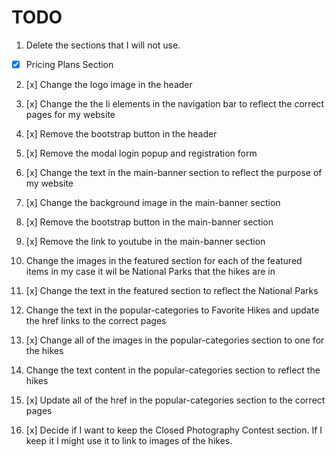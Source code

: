 # TODO

1. Delete the sections that I will not use.

- [x] Pricing Plans Section

2. [x] Change the logo image in the header
3. [x] Change the the li elements in the navigation bar to reflect the correct pages for my website
4. [x] Remove the bootstrap button in the header
5. [x] Remove the modal login popup and registration form
6. [x] Change the text in the main-banner section to reflect the purpose of my website
7. [x] Change the background image in the main-banner section
8. [x] Remove the bootstrap button in the main-banner section
9. [x] Remove the link to youtube in the main-banner section
10. Change the images in the featured section for each of the featured items in my case it wil be National Parks that the hikes are in
11. [x] Change the text in the featured section to reflect the National Parks
12. Change the text in the popular-categories to Favorite Hikes and update the href links to the correct pages
13. [x] Change all of the images in the popular-categories section to one for the hikes
14. Change the text content in the popular-categories section to reflect the hikes
15. [x] Update all of the href in the popular-categories section to the correct pages

16. [x] Decide if I want to keep the Closed Photography Contest section. If I keep it I might use it to link to images of the hikes.
